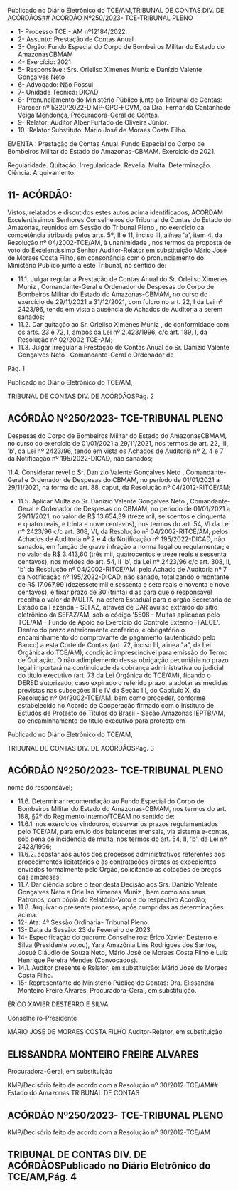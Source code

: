 Publicado  no  Diário  Eletrônico do TCE/AM,TRIBUNAL DE CONTAS DIV. DE ACÓRDÃOS## ACÓRDÃO Nº250/2023- TCE-TRIBUNAL PLENO

- 1- Processo TCE - AM nº12184/2022.
- 2- Assunto: Prestação de Contas Anual
- 3- Órgão: Fundo  Especial  do  Corpo  de  Bombeiros  Militar  do  Estado  do  AmazonasCBMAM
- 4- Exercício: 2021
- 5- Responsável: Srs. Orleilso Ximenes Muniz e Danízio Valente Gonçalves Neto
- 6- Advogado: Não Possui
- 7- Unidade Técnica: DICAD
- 8- Pronunciamento  do  Ministério  Público  junto  ao  Tribunal  de  Contas: Parecer  nº 5320/2022-DIMP-GPG-FCVM, da Dra. Fernanda Cantanhede Veiga Mendonça, Procuradora-Geral de Contas.
- 9- Relator: Auditor Alber Furtado de Oliveira Júnior.
- 10-  Relator Substituto: Mário José de Moraes Costa Filho.

EMENTA : Prestação de Contas Anual. Fundo Especial do  Corpo de Bombeiros Militar do Estado do Amazonas-CBMAM. Exercício de 2021.

Regularidade. Quitação. Irregularidade. Revelia. Multa. Determinação. Ciência. Arquivamento.

## 11-  ACÓRDÃO:

Vistos,  relatados  e  discutidos  estes  autos  acima  identificados, ACORDAM Excelentíssimos Senhores Conselheiros do Tribunal de Contas do Estado do Amazonas, reunidos em Sessão do Tribunal Pleno , no exercício da competência atribuída pelos arts. 5º, II e 11, inciso III, alínea 'a', item 4, da Resolução  nº 04/2002-TCE/AM, à unanimidade , nos termos da proposta de voto do Excelentíssimo Senhor Auditor-Relator em substituição Mário José de Moraes Costa Filho, em  consonância com o pronunciamento do Ministério Público junto a este Tribunal, no sentido de:

- 11.1. Julgar  regular a  Prestação  de  Contas  Anual  do Sr. Orleilso Ximenes Muniz ,  Comandante-Geral e Ordenador de Despesas do Corpo  de  Bombeiros  Militar  do  Estado  do  Amazonas-CBMAM, no curso  do  exercício  de 29/11/2021  a  31/12/2021,  com  fulcro  no  art. 22, I da Lei nº 2423/96, tendo em vista a ausência de Achados de Auditoria a serem sanados;
- 11.2. Dar  quitação ao Sr.  Orleilso  Ximenes  Muniz , de  conformidade com os arts. 23 e 72, I, ambos da Lei nº 2.423/1996, c/c art. 189, I, da Resolução nº 02/2002 TCE-AM;
- 11.3. Julgar  irregular a  Prestação  de  Contas  Anual  do Sr.  Danízio Valente Gonçalves Neto , Comandante-Geral e Ordenador de

Pág. 1

Publicado  no  Diário  Eletrônico do TCE/AM,

TRIBUNAL DE CONTAS DIV. DE ACÓRDÃOSPág. 2

## ACÓRDÃO Nº250/2023- TCE-TRIBUNAL PLENO

Despesas do Corpo de Bombeiros Militar do Estado do AmazonasCBMAM, no  curso  do  exercício de  01/01/2021  a  29/11/2021,  nos termos  do  art.  22,  III,  'b',  da  Lei  nº  2423/96,  tendo  em  vista  os Achados de Auditoria nº 2, 4 e 7 da Notificação nº 195/2022-DICAD, não sanados;

11.4. Considerar revel o Sr. Danizio Valente Gonçalves Neto , Comandante-Geral e Ordenador de Despesas do CBMAM, no período de 01/01/2021 a 29/11/2021, na forma do art. 88, caput, da Resolução nº 04/2012-RITCE/AM;

- 11.5. Aplicar Multa ao Sr. Danizio Valente Gonçalves Neto , Comandante-Geral e Ordenador de Despesas do CBMAM, no período  de  01/01/2021  a  29/11/2021, no  valor  de  R$  13.654,39 (treze  mil,  seiscentos  e  cinquenta  e  quatro  reais,  e  trinta  e  nove centavos), nos termos do art. 54, VI da Lei nº 2423/96 c/c art. 308, VI, da Resolução nº 04/2002-RITCE/AM, pelos Achados de Auditoria nº 2 e 4 da Notificação nº 195/2022-DICAD, não sanados, em função de grave infração a norma legal ou regulamentar; e no valor de R$ 3.413,60 (três mil, quatrocentos e treze reais e sessenta centavos), nos moldes do art. 54, II 'b', da Lei nº 2423/96 c/c art. 308, II, 'b' da Resolução nº 04/2002-RITCE/AM, pelo Achado de Auditoria nº 7 da Notificação nº 195/2022-DICAD, não sanado, totalizando o montante de R$ 17.067,99 (dezessete mil e sessenta e sete reais e noventa e nove  centavos), e fixar prazo de 30 (trinta) dias para que  o responsável recolha o valor da MULTA, na esfera Estadual para o órgão Secretaria de Estado da Fazenda - SEFAZ, através de DAR avulso extraído do sítio eletrônico da SEFAZ/AM, sob o código '5508 - Multas aplicadas pelo TCE/AM - Fundo de Apoio ao Exercício do Controle Externo -FAECE'. Dentro do prazo anteriormente conferido,  é  obrigatório  o  encaminhamento  do  comprovante  de pagamento (autenticado pelo Banco) a esta Corte de Contas (art. 72, inciso III, alínea "a", da Lei Orgânica  do  TCE/AM),  condição imprescindível para emissão do Termo de Quitação. O não adimplemento dessa obrigação pecuniária no prazo legal importará na  continuidade  da  cobrança  administrativa  ou  judicial  do  título executivo (art.  73  da  Lei  Orgânica  do  TCE/AM),  ficando  o  DERED autorizado,  caso  expirado  o  referido  prazo,  a  adotar  as  medidas previstas  nas  subseções  III  e  IV  da  Seção  III,  do  Capítulo  X,  da Resolução  nº  04/2002-TCE/AM,  bem  como  proceder,  conforme estabelecido no Acordo de Cooperação firmado com o Instituto de Estudos  de  Protesto  de  Títulos  do  Brasil  -  Seção  Amazonas  IEPTB/AM, ao encaminhamento do título executivo para protesto em

Publicado  no  Diário  Eletrônico do TCE/AM,

TRIBUNAL DE CONTAS DIV. DE ACÓRDÃOSPág. 3

## ACÓRDÃO Nº250/2023- TCE-TRIBUNAL PLENO

nome do responsável;

- 11.6. Determinar recomendação ao Fundo Especial do Corpo de Bombeiros  Militar  do  Estado  do  Amazonas-CBMAM,  nos  termos  do art. 188, §2º do Regimento Interno/TCEAM no sentido de:
- 11.6.1. nos exercícios vindouros, observar os prazos regulamentados pelo TCE/AM, para envio dos balancetes mensais, via sistema e-contas, sob pena de incidência de multa, nos termos do art. 54, II, 'b', da Lei nº 2423/1996;
- 11.6.2. acostar aos autos dos processos administrativos referentes aos procedimentos licitatórios e às contratações diretas os expedientes enviados formalmente  pelo  Órgão,  solicitando  as  cotações  de preços das empresas;
- 11.7. Dar ciência sobre  o  teor  desta  Decisão  aos Srs. Danizio Valente Gonçalves Neto e Orleilso Ximenes Muniz ,  bem  como  aos  seus Patronos, com cópia do Relatório-Voto e do respectivo Acórdão;
- 11.8. Arquivar o  presente  processo,  após  cumpridas  as  determinações acima.
- 12-  Ata: 4ª Sessão Ordinária- Tribunal Pleno.
- 13-  Data da Sessão: 23 de Fevereiro de 2023.
- 14-  Especificação do quorum: Conselheiros: Érico Xavier Desterro e Silva (Presidente votou),  Yara  Amazônia  Lins  Rodrigues  dos  Santos,  Josué  Cláudio  de  Souza  Neto, Mário José de Moraes Costa Filho e Luiz Henrique Pereira Mendes (Convocados).
- 14.1. Auditor presente e Relator, em substituição: Mário José de Moraes Costa Filho.
- 15-  Representante do Ministério Público de Contas: Dra.  Elissandra  Monteiro  Freire Alvares, Procuradora-Geral, em substituição.

ÉRICO XAVIER DESTERRO E SILVA

Conselheiro-Presidente

MÁRIO JOSÉ DE MORAES COSTA FILHO Auditor-Relator, em substituição

## ELISSANDRA MONTEIRO FREIRE ALVARES

Procuradora-Geral, em substituição

KMP/Decisório feito de acordo com a Resolução nº 30/2012-TCE/AM## Estado do Amazonas TRIBUNAL DE CONTAS

## ACÓRDÃO Nº250/2023- TCE-TRIBUNAL PLENO

KMP/Decisório feito de acordo com a Resolução nº 30/2012-TCE/AM

## TRIBUNAL DE CONTAS DIV. DE ACÓRDÃOSPublicado  no  Diário  Eletrônico do TCE/AM,Pág. 4